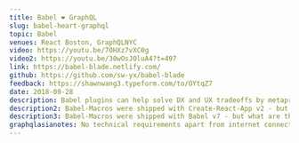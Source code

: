 ```yaml
---
title: Babel ❤️ GraphQL
slug: babel-heart-graphql
topic: Babel
venues: React Boston, GraphQLNYC
video: https://youtu.be/7OHXz7vXC0g
video2: https://youtu.be/30wOsJOluA4?t=497
link: https://babel-blade.netlify.com/
github: https://github.com/sw-yx/babel-blade
feedback: https://shawnwang3.typeform.com/to/OYtqZ7
date: 2018-09-28
description: Babel plugins can help solve DX and UX tradeoffs by metaprogramming to while delivering code that is why stop there? In this talk we explore how babel-blade solves the double declaration problem in all get started writing your first babel plugin!
description2: Babel-Macros were shipped with Create-React-App v2 - but what are they? What can you do with them? In this lightning talk we discuss how babel macros differ from plugins, and my recent work with babel-blade creating an inline GraphQL compiler that works with all React GraphQL clients.
description3: Babel-Macros were shipped with Babel v7 - but what are they? What can you do with them? In this lightning talk we discuss how babel macros differ from plugins, and my recent work with babel-blade creating an inline GraphQL compiler that works with all clientside GraphQL clients.
graphqlasianotes: No technical requirements apart from internet connection. I am the best person to speak on the subject because I made this macro https://babel-blade.netlify.com. Initially it was just a cool toy but then people at Coursera, Netflix, FB, and Adobe have picked up it telling me to keep going so I am applying for a lightning talk so I can spread the idea and get feedback/collaboration with the major clientside GraphQL clients!
---
```

